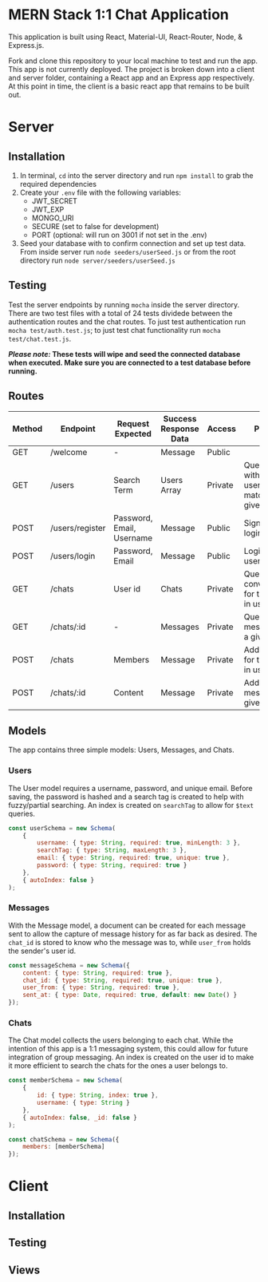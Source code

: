 # MERN Stack 1:1 Chat Application

This application is built using React, Material-UI, React-Router, Node, & Express.js.

Fork and clone this repository to your local machine to test and run the app. This app is not currently deployed.
The project is broken down into a client and server folder, containing a React app and an Express app respectively.
At this point in time, the client is a basic react app that remains to be built out.

# Server

## Installation

1. In terminal, `cd` into the server directory and run `npm install` to grab the required dependencies
2. Create your `.env` file with the following variables:
    - JWT_SECRET
    - JWT_EXP
    - MONGO_URI
    - SECURE (set to false for development)
    - PORT (optional: will run on 3001 if not set in the .env)
3. Seed your database with to confirm connection and set up test data. From inside server run `node seeders/userSeed.js` or from the root directory run `node server/seeders/userSeed.js`

## Testing

Test the server endpoints by running `mocha` inside the server directory. There are two test files with a total of 24 tests dividede between the authentication routes and the chat routes. To just test authentication run `mocha test/auth.test.js`; to just test chat functionality run `mocha test/chat.test.js`.

**_Please note:_ These tests will wipe and seed the connected database when executed. Make sure you are connected to a test database before running.**

## Routes

| Method | Endpoint        | Request Expected          | Success Response Data | Access  | Purpose                                           |
| ------ | --------------- | ------------------------- | --------------------- | ------- | ------------------------------------------------- |
| GET    | /welcome        | -                         | Message               | Public  |                                                   |
| GET    | /users          | Search Term               | Users Array           | Private | Query users with username matching a given string |
| POST   | /users/register | Password, Email, Username | Message               | Public  | Signup and login a user                           |
| POST   | /users/login    | Password, Email           | Message               | Public  | Login in a user                                   |
| GET    | /chats          | User id                   | Chats                 | Private | Query all conversations for the logged in user    |
| GET    | /chats/:id      | -                         | Messages              | Private | Query all messages for a given chat               |
| POST   | /chats          | Members                   | Message               | Private | Add a chat for the logged in user                 |
| POST   | /chats/:id      | Content                   | Message               | Private | Add a message to a given chat                     |

## Models

The app contains three simple models: Users, Messages, and Chats.

### Users

The User model requires a username, password, and unique email. Before saving, the password is hashed and a search tag is created to help with fuzzy/partial searching. An index is created on `searchTag` to allow for `$text` queries.

```js
const userSchema = new Schema(
    {
        username: { type: String, required: true, minLength: 3 },
        searchTag: { type: String, maxLength: 3 },
        email: { type: String, required: true, unique: true },
        password: { type: String, required: true }
    },
    { autoIndex: false }
);
```

### Messages

With the Message model, a document can be created for each message sent to allow the capture of message history for as far back as desired. The `chat_id` is stored to know who the message was to, while `user_from` holds the sender's user id.

```js
const messageSchema = new Schema({
    content: { type: String, required: true },
    chat_id: { type: String, required: true, unique: true },
    user_from: { type: String, required: true },
    sent_at: { type: Date, required: true, default: new Date() }
});
```

### Chats

The Chat model collects the users belonging to each chat. While the intention of this app is a 1:1 messaging system, this could allow for future integration of group messaging. An index is created on the user id to make it more efficient to search the chats for the ones a user belongs to.

```js
const memberSchema = new Schema(
    {
        id: { type: String, index: true },
        username: { type: String }
    },
    { autoIndex: false, _id: false }
);

const chatSchema = new Schema({
    members: [memberSchema]
});
```

# Client

## Installation

## Testing

## Views
